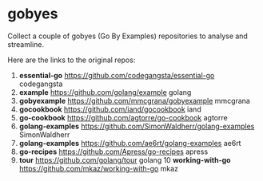 # gobyes
Collect a couple of gobyes (Go By Examples) repositories to analyse and streamline.

Here are the links to the original repos:

1.	**essential-go**	https://github.com/codegangsta/essential-go	codegangsta
2.	**example**	https://github.com/golang/example	golang
3.	**gobyexample**	https://github.com/mmcgrana/gobyexample	mmcgrana
4.	**gocookbook**	https://github.com/iand/gocookbook	iand
5.	**go-cookbook**	https://github.com/agtorre/go-cookbook	agtorre
6.	**golang-examples**	https://github.com/SimonWaldherr/golang-examples	SimonWaldherr
7.	**golang-examples**	https://github.com/ae6rt/golang-examples	ae6rt
8.	**go-recipes**	https://github.com/Apress/go-recipes	apress
9.	**tour**	https://github.com/golang/tour	golang
10	**working-with-go**	https://github.com/mkaz/working-with-go	mkaz

